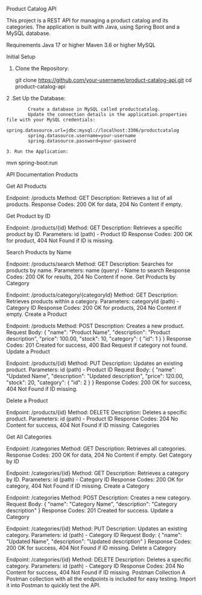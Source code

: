 Product Catalog API

This project is a REST API for managing a product catalog and its categories. The application is built with Java, using Spring Boot and a MySQL database.

Requirements
      Java 17 or higher
      Maven 3.6 or higher
      MySQL

Initial Setup
   1. Clone the Repository:
      
      git clone https://github.com/your-username/product-catalog-api.git
      cd product-catalog-api

  2 .Set Up the Database:

            Create a database in MySQL called productcatalog.
            Update the connection details in the application.properties file with your MySQL credentials:
            spring.datasource.url=jdbc:mysql://localhost:3306/productcatalog
            spring.datasource.username=your-username
            spring.datasource.password=your-password
            
    3. Run the Application:

   mvn spring-boot:run

API Documentation
Products

Get All Products

Endpoint: /products
Method: GET
Description: Retrieves a list of all products.
Response Codes: 200 OK for data, 204 No Content if empty.

Get Product by ID

Endpoint: /products/{id}
Method: GET
Description: Retrieves a specific product by ID.
Parameters: id (path) - Product ID
Response Codes: 200 OK for product, 404 Not Found if ID is missing.

Search Products by Name

Endpoint: /products/search
Method: GET
Description: Searches for products by name.
Parameters: name (query) - Name to search
Response Codes: 200 OK for results, 204 No Content if none.
Get Products by Category

Endpoint: /products/category/{categoryId}
Method: GET
Description: Retrieves products within a category.
Parameters: categoryId (path) - Category ID
Response Codes: 200 OK for products, 204 No Content if empty.
Create a Product

Endpoint: /products
Method: POST
Description: Creates a new product.
Request Body:
{
    "name": "Product Name",
    "description": "Product description",
    "price": 100.00,
    "stock": 10,
    "category": { "id": 1 }
}
Response Codes: 201 Created for success, 400 Bad Request if category not found.
Update a Product

Endpoint: /products/{id}
Method: PUT
Description: Updates an existing product.
Parameters: id (path) - Product ID
Request Body:
  {
  "name": "Updated Name",
  "description": "Updated description",
  "price": 120.00,
  "stock": 20,
  "category": { "id": 2 }
  }
Response Codes: 200 OK for success, 404 Not Found if ID missing.

Delete a Product

Endpoint: /products/{id}
Method: DELETE
Description: Deletes a specific product.
Parameters: id (path) - Product ID
Response Codes: 204 No Content for success, 404 Not Found if ID missing.
Categories

Get All Categories

Endpoint: /categories
Method: GET
Description: Retrieves all categories.
Response Codes: 200 OK for data, 204 No Content if empty.
Get Category by ID

Endpoint: /categories/{id}
Method: GET
Description: Retrieves a category by ID.
Parameters: id (path) - Category ID
Response Codes: 200 OK for category, 404 Not Found if ID missing.
Create a Category

Endpoint: /categories
Method: POST
Description: Creates a new category.
Request Body:
  {
  "name": "Category Name",
  "description": "Category description"
  }
Response Codes: 201 Created for success.
Update a Category

Endpoint: /categories/{id}
Method: PUT
Description: Updates an existing category.
Parameters: id (path) - Category ID
Request Body:
  {
  "name": "Updated Name",
  "description": "Updated description"
  }
Response Codes: 200 OK for success, 404 Not Found if ID missing.
Delete a Category

Endpoint: /categories/{id}
Method: DELETE
Description: Deletes a specific category.
Parameters: id (path) - Category ID
Response Codes: 204 No Content for success, 404 Not Found if ID missing.
Postman Collection
A Postman collection with all the endpoints is included for easy testing. Import it into Postman to quickly test the API.


